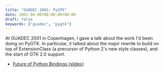 ```yaml
---
title: "GUADEC 2001: PyGTK"
date: 2001-04-06T00:00:00+08:00
draft: false
keywords: ["guadec", "pygtk"]
---
```


At GUADEC 2001 in Copenhagen, I gave a talk about the work I'd been
doing on PyGTK.  In particular, it talked about the major rewrite to
build on top of ExtensionClass (a precursor of Python 2's new style
classes), and the start of GTK 2.0 support.

<!--more-->

* [Future of Python Bindings (slides)](python.pdf)
